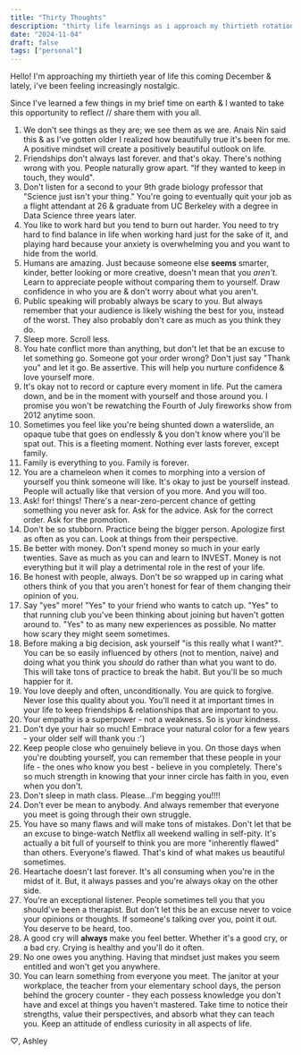 ```yaml
---
title: "Thirty Thoughts"
description: "thirty life learnings as i approach my thirtieth rotation around the sun"
date: "2024-11-04"
draft: false
tags: ["personal"]
---
```


Hello! I'm approaching my thirtieth year of life this coming December & lately, i've been feeling increasingly nostalgic. 

Since I've learned a few things in my brief time on earth & I wanted to take this opportunity to reflect // share them with you all. 
1. We don't see things as they are; we see them as we are. Anais Nin said this & as I've gotten older I realized how beautifully true it's been for me. A positive mindset will create a positively beautiful outlook on life.
2. Friendships don't always last forever. and that's okay. There's nothing wrong with you. People naturally grow apart. "If they wanted to keep in touch, they would".
3. Don't listen for a second to your 9th grade biology professor that "Science just isn't your thing." You're going to eventually quit your job as a flight attendant at 26 & graduate from UC Berkeley with a degree in Data Science three years later.
4. You like to work hard but you tend to burn out harder. You need to try hard to find balance in life when working hard just for the sake of it, and playing hard because your anxiety is overwhelming you and you want to hide from the world.
5. Humans are amazing. Just because someone else **seems** smarter, kinder, better looking or more creative, doesn't mean that you *aren't*. Learn to appreciate people without comparing them to yourself. Draw confidence in who you are & don't worry about what you aren't.
6. Public speaking will probably always be scary to you. But always remember that your audience is likely wishing the best for you, instead of the worst. They also probably don't care as much as you think they do.
7. Sleep more. Scroll less.
8. You hate conflict more than anything, but don't let that be an excuse to let something go. Someone got your order wrong? Don't just say "Thank you" and let it go. Be assertive. This will help you nurture confidence & love yourself more.
9. It's okay not to record or capture every moment in life. Put the camera down, and be in the moment with yourself and those around you. I promise you won't be rewatching the Fourth of July fireworks show from 2012 anytime soon.
10. Sometimes you feel like you're being shunted down a waterslide, an opaque tube that goes on endlessly & you don't know where you'll be spat out. This is a fleeting moment. Nothing ever lasts forever, except family.
11. Family is everything to you. Family is forever.
12. You are a chameleon when it comes to morphing into a version of yourself you think someone will like. It's okay to just be yourself instead. People will actually like that version of you more. And you will too.
13. Ask! for! things! There's a near-zero-percent chance of getting something you never ask for. Ask for the advice. Ask for the correct order. Ask for the promotion.
14. Don't be so stubborn. Practice being the bigger person. Apologize first as often as you can. Look at things from their perspective.
15. Be better with money. Don't spend money so much in your early twenties. Save as much as you can and learn to INVEST. Money is not everything but it will play a detrimental role in the rest of your life.
16. Be honest with people, always. Don't be so wrapped up in caring what others think of you that you aren't honest for fear of them changing their opinion of you.
17. Say "yes" more! "Yes" to your friend who wants to catch up. "Yes" to that running club you've been thinking about joining but haven't gotten around to. "Yes" to as many new experiences as possible. No matter how scary they might seem sometimes.
18. Before making a big decision, ask yourself "is this really what I want?". You can be so easily influenced by others (not to mention, naive) and doing what you think you *should* do rather than what you want to do. This will take tons of practice to break the habit. But you'll be so much happier for it.
19. You love deeply and often, unconditionally. You are quick to forgive. Never lose this quality about you. You'll need it at important times in your life to keep friendships & relationships that are important to you.
20. Your empathy is a superpower - not a weakness. So is your kindness.
21. Don't dye your hair so much! Embrace your natural color for a few years - your older self will thank you :')
22. Keep people close who genuinely believe in you. On those days when you're doubting yourself, you can remember that these people in your life - the ones who know you best - believe in you completely. There's so much strength in knowing that your inner circle has faith in you, even when you don't.
23. Don't sleep in math class. Please...I'm begging you!!!!
24. Don't ever be mean to anybody. And always remember that everyone you meet is going through their own struggle.
25. You have so many flaws and will make tons of mistakes. Don't let that be an excuse to binge-watch Netflix all weekend walling in self-pity. It's actually a bit full of yourself to think you are more "inherently flawed" than others. Everyone's flawed. That's kind of what makes us beautiful sometimes.
26. Heartache doesn't last forever. It's all consuming when you're in the midst of it. But, it always passes and you're always okay on the other side.
27. You're an exceptional listener. People sometimes tell you that you should've been a therapist. But don't let this be an excuse never to voice your opinions or thoughts. If someone's talking over you, point it out. You deserve to be heard, too.
28. A good cry will **always** make you feel better. Whether it's a good cry, or a bad cry. Crying is healthy and you'll do it often.
29. No one owes you anything. Having that mindset just makes you seem entitled and won't get you anywhere.
30. You can learn something from everyone you meet. The janitor at your workplace, the teacher from your elementary school days, the person behind the grocery counter - they each possess knowledge you don't have and excel at things you haven't mastered. Take time to notice their strengths, value their perspectives, and absorb what they can teach you. Keep an attitude of endless curiosity in all aspects of life.

♡, Ashley
<!-- ![with love, ashley](../../images/me.JPG "with love, ashley") -->
